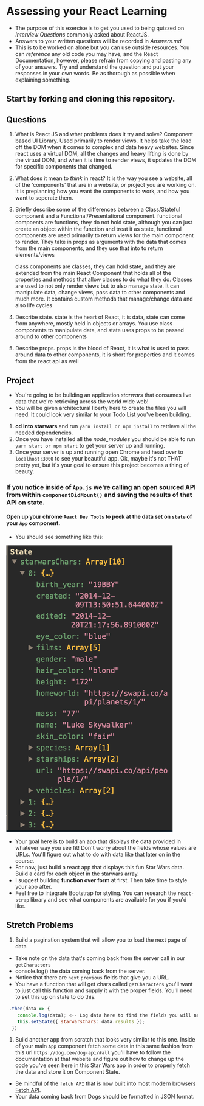 # Assessing your React Learning

- The purpose of this exercise is to get you used to being quizzed on _Interview Questions_ commonly asked about ReactJS.
- Answers to your written questions will be recorded in _Answers.md_
- This is to be worked on alone but you can use outside resources. You can _reference_ any old code you may have, and the React Documentation, however, please refrain from copying and pasting any of your answers. Try and understand the question and put your responses in your own words. Be as thorough as possible when explaining something.

## Start by forking and cloning this repository.

## Questions

1.  What is React JS and what problems does it try and solve?
      Component based UI Library. Used primarily to render views. It helps take the load off the DOM when it comes to complex and data heavy websites. Since react uses a virtual DOM, all the changes and heavy lifting is done by the virtual DOM, and when it is time to render views, it updates the DOM for specific components that changed.

1.  What does it mean to _think_ in react?
      It is the way you see a website, all of the 'components' that are in a website, or project you are working on. It is preplanning how you want the components to work, and how you want to seperate them.

1.  Briefly describe some of the differences between a Class/Stateful component and a Functional/Presentational component.
      functional compoents are functions, they do not hold state, although you can just create an object within the function and treat it as state, functional components are used primarily to return views for the main component to render. They take in props as arguments with the data that comes from the main components, and they use that into to return elements/views

      class components are classes, they can hold state, and they are extended from the main React Component that holds all of the properties and methods that allow classes to do what they do. Classes are used to not only render views but to also manage state. It can manipulate data, change views, pass data to other components and much more. It contains custom methods that manage/change data and also life cycles

1.  Describe state.
      state is the heart of React, it is data, state can come from anywhere, mostly held in objects or arrays. You use class components to manipulate data, and state uses props to be passed around to other components

1.  Describe props.
      props is the blood of React, it is what is used to pass around data to other components, it is short for properties and it comes from the react api as well

## Project

- You're going to be building an application _starwars_ that consumes live data that we're retrieving across the world wide web!
- You will be given architectural liberty here to create the files you will need. It could look very similar to your Todo List you've been building.

1.  **cd into starwars** and run `yarn install or npm install` to retrieve all the needed dependencies.
1.  Once you have installed all the _node_modules_ you should be able to run `yarn start or npm start` to get your server up and running.
1.  Once your server is up and running open Chrome and head over to `localhost:3000` to see your beautiful app. Ok, maybe it's not THAT pretty yet, but it's your goal to ensure this project becomes a thing of beauty.

### If you notice inside of `App.js` we're calling an open sourced **API** from within `componentDidMount()` and saving the results of that API on state.

#### Open up your chrome `React Dev Tools` to peek at the data set on `state` of your `App` component.

- You should see something like this:

![Star Wars state data](starwars_data.png)

- Your goal here is to build an app that displays the data provided in whatever way you see fit! Don't worry about the fields whose values are URLs. You'll figure out what to do with data like that later on in the course.
- For now, just build a react app that displays this fun Star Wars data. Build a card for each object in the starwars array.
- I suggest building **function over form** at first. Then take time to style your app after.
- Feel free to integrate Bootstrap for styling. You can research the `react-strap` library and see what components are available for you if you'd like.

## Stretch Problems

1.  Build a pagination system that will allow you to load the next page of data

- Take note on the data that's coming back from the server call in our `getCharacters`
- console.log() the data coming back from the server.
- Notice that there are `next` `previous` fields that give you a URL.
- You have a function that will get chars called `getCharacters` you'll want to just call this function and supply it with the proper fields. You'll need to set this up on state to do this.

```js
 .then(data => {
    console.log(data); <-- Log data here to find the fields you will need.
    this.setState({ starwarsChars: data.results });
  })
```

1.  Build another app from scratch that looks very similar to this one. Inside of your main `App` component fetch some data in this same fashion from this url `https://dog.ceo/dog-api/#all` you'll have to follow the documentation at that website and figure out how to change up the code you've seen here in this Star Wars app in order to properly fetch the data and store it on Component State.

- Be mindful of the `fetch API` that is now built into most modern browsers [Fetch API](https://developer.mozilla.org/en-US/docs/Web/API/Fetch_API/Using_Fetch).
- Your data coming back from Dogs should be formatted in JSON format.

